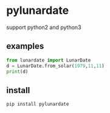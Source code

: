 # pylunardate

support python2 and python3 

## examples

```python
from lunardate import LunarDate
d = LunarDate.from_solar(1979,11,11)
print(d)
```

## install
```c
pip install pylunardate
```
